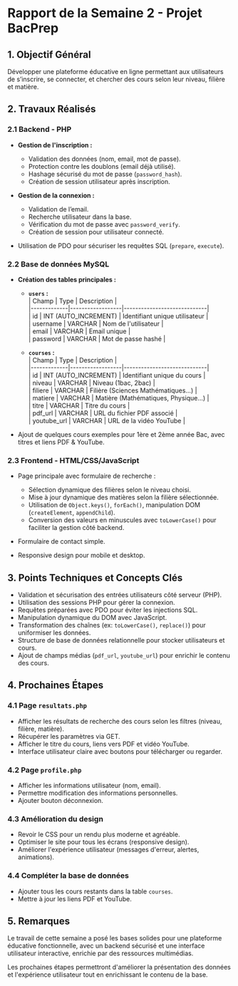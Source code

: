 # Rapport de la Semaine 2 - Projet BacPrep

## 1. Objectif Général

Développer une plateforme éducative en ligne permettant aux utilisateurs de s’inscrire, se connecter, et chercher des cours selon leur niveau, filière et matière.

## 2. Travaux Réalisés

### 2.1 Backend - PHP

- **Gestion de l'inscription :**
  - Validation des données (nom, email, mot de passe).
  - Protection contre les doublons (email déjà utilisé).
  - Hashage sécurisé du mot de passe (`password_hash`).
  - Création de session utilisateur après inscription.
- **Gestion de la connexion :**

  - Validation de l’email.
  - Recherche utilisateur dans la base.
  - Vérification du mot de passe avec `password_verify`.
  - Création de session pour utilisateur connecté.

- Utilisation de PDO pour sécuriser les requêtes SQL (`prepare`, `execute`).

### 2.2 Base de données MySQL

- **Création des tables principales :**

  - **`users` :**  
    | Champ | Type | Description |  
    |-------------|------------------|-----------------------------|  
    | id | INT (AUTO_INCREMENT) | Identifiant unique utilisateur |  
    | username | VARCHAR | Nom de l'utilisateur |  
    | email | VARCHAR | Email unique |  
    | password | VARCHAR | Mot de passe hashé |

  - **`courses` :**  
    | Champ | Type | Description |  
    |-------------|------------------|-----------------------------|  
    | id | INT (AUTO_INCREMENT) | Identifiant unique du cours |  
    | niveau | VARCHAR | Niveau (1bac, 2bac) |  
    | filiere | VARCHAR | Filière (Sciences Mathématiques...) |  
    | matiere | VARCHAR | Matière (Mathématiques, Physique...) |  
    | titre | VARCHAR | Titre du cours |  
    | pdf_url | VARCHAR | URL du fichier PDF associé |  
    | youtube_url | VARCHAR | URL de la vidéo YouTube |

- Ajout de quelques cours exemples pour 1ère et 2ème année Bac, avec titres et liens PDF & YouTube.

### 2.3 Frontend - HTML/CSS/JavaScript

- Page principale avec formulaire de recherche :

  - Sélection dynamique des filières selon le niveau choisi.
  - Mise à jour dynamique des matières selon la filière sélectionnée.
  - Utilisation de `Object.keys()`, `forEach()`, manipulation DOM (`createElement`, `appendChild`).
  - Conversion des valeurs en minuscules avec `toLowerCase()` pour faciliter la gestion côté backend.

- Formulaire de contact simple.

- Responsive design pour mobile et desktop.

## 3. Points Techniques et Concepts Clés

- Validation et sécurisation des entrées utilisateurs côté serveur (PHP).
- Utilisation des sessions PHP pour gérer la connexion.
- Requêtes préparées avec PDO pour éviter les injections SQL.
- Manipulation dynamique du DOM avec JavaScript.
- Transformation des chaînes (ex: `toLowerCase()`, `replace()`) pour uniformiser les données.
- Structure de base de données relationnelle pour stocker utilisateurs et cours.
- Ajout de champs médias (`pdf_url`, `youtube_url`) pour enrichir le contenu des cours.

## 4. Prochaines Étapes

### 4.1 Page `resultats.php`

- Afficher les résultats de recherche des cours selon les filtres (niveau, filière, matière).
- Récupérer les paramètres via GET.
- Afficher le titre du cours, liens vers PDF et vidéo YouTube.
- Interface utilisateur claire avec boutons pour télécharger ou regarder.

### 4.2 Page `profile.php`

- Afficher les informations utilisateur (nom, email).
- Permettre modification des informations personnelles.
- Ajouter bouton déconnexion.

### 4.3 Amélioration du design

- Revoir le CSS pour un rendu plus moderne et agréable.
- Optimiser le site pour tous les écrans (responsive design).
- Améliorer l'expérience utilisateur (messages d'erreur, alertes, animations).

### 4.4 Compléter la base de données

- Ajouter tous les cours restants dans la table `courses`.
- Mettre à jour les liens PDF et YouTube.

## 5. Remarques

Le travail de cette semaine a posé les bases solides pour une plateforme éducative fonctionnelle, avec un backend sécurisé et une interface utilisateur interactive, enrichie par des ressources multimédias.

Les prochaines étapes permettront d'améliorer la présentation des données et l'expérience utilisateur tout en enrichissant le contenu de la base.
